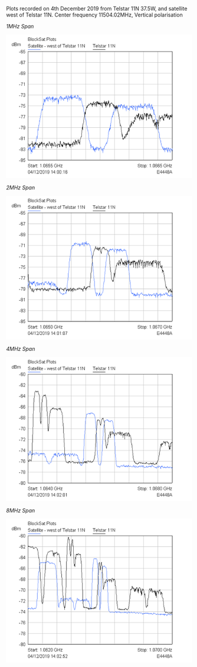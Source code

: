 Plots recorded on 4th December 2019 from Telstar 11N 37.5W, and satellite west of Telstar 11N. Center frequency 11504.02MHz, Vertical polarisation


*1MHz Span*

![1MHz_span](https://github.com/pikefloyd/BlockSat_Plots/blob/master/20191204/1MHz%20Span.png)


*2MHz Span*

![2MHz_span](https://github.com/pikefloyd/BlockSat_Plots/blob/master/20191204/2MHz%20Span.png)


*4MHz Span*

![4MHz_span](https://github.com/pikefloyd/BlockSat_Plots/blob/master/20191204/4MHz%20Span.png)


*8MHz Span*

![8MHz_span](https://github.com/pikefloyd/BlockSat_Plots/blob/master/20191204/8MHz%20Span.png)
